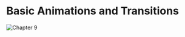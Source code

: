 # Basic Animations and Transitions
![Chapter 9](https://github.com/user-attachments/assets/382ae00c-766e-4cbd-8a11-7bc80acef3a5)
